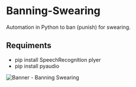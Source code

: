 # Banning-Swearing
Automation in Python to ban (punish) for swearing.

## Requiments
* pip install SpeechRecognition plyer
* pip install pyaudio

![Banner - Banning Swearing](https://github.com/07042006/Banning-Swearing/assets/50891842/9160151f-199c-4df8-8688-2627c2622c3f)

